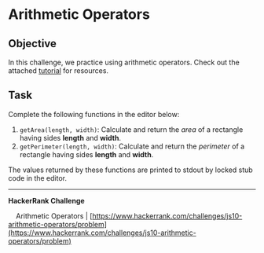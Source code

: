 # Arithmetic Operators

## Objective

In this challenge, we practice using arithmetic operators. Check out the attached [tutorial](https://www.hackerrank.com/challenges/js10-arithmetic-operators/topics) for resources.

## Task

Complete the following functions in the editor below:

1. `getArea(length, width)`: Calculate and return the _area_ of a rectangle having sides **length** and **width**.
2. `getPerimeter(length, width)`: Calculate and return the _perimeter_ of a rectangle having sides **length** and **width**.

The values returned by these functions are printed to stdout by locked stub code in the editor.

---

**HackerRank Challenge** &#10;

&nbsp;&nbsp;&nbsp;&nbsp;Arithmetic Operators | [https://www.hackerrank.com/challenges/js10-arithmetic-operators/problem](https://www.hackerrank.com/challenges/js10-arithmetic-operators/problem)
